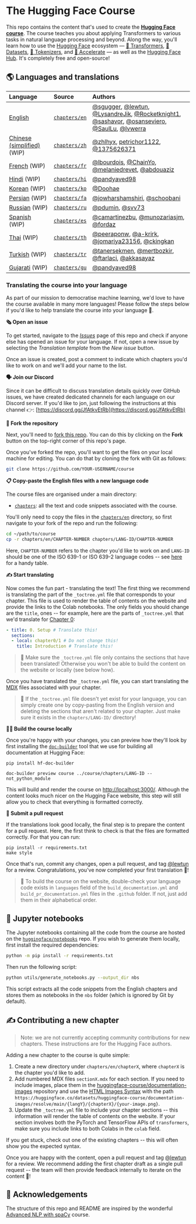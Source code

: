 # The Hugging Face Course

This repo contains the content that's used to create the **[Hugging Face course](https://huggingface.co/course/chapter1/1)**. The course teaches you about applying Transformers to various tasks in natural language processing and beyond. Along the way, you'll learn how to use the [Hugging Face](https://huggingface.co/) ecosystem — [🤗 Transformers](https://github.com/huggingface/transformers), [🤗 Datasets](https://github.com/huggingface/datasets), [🤗 Tokenizers](https://github.com/huggingface/tokenizers), and [🤗 Accelerate](https://github.com/huggingface/accelerate) — as well as the [Hugging Face Hub](https://huggingface.co/models). It's completely free and open-source!

## 🌎 Languages and translations

| Language                                               | Source                                                                       | Authors                                                                                                                                                                                                                                                                                                                                                  |
|:-------------------------------------------------------|:-----------------------------------------------------------------------------|:---------------------------------------------------------------------------------------------------------------------------------------------------------------------------------------------------------------------------------------------------------------------------------------------------------------------------------------------------------|
| [English](https://huggingface.co/course/en/chapter1/1) | [`chapters/en`](https://github.com/huggingface/course/tree/main/chapters/en) | [@sgugger](https://github.com/sgugger), [@lewtun](https://github.com/lewtun), [@LysandreJik](https://github.com/LysandreJik), [@Rocketknight1](https://github.com/Rocketknight1), [@sashavor](https://github.com/sashavor), [@osanseviero](https://github.com/osanseviero), [@SaulLu](https://github.com/SaulLu), [@lvwerra](https://github.com/lvwerra) |
| [Chinese (simplified)](https://huggingface.co/course/zh/chapter1/1) (WIP) | [`chapters/zh`](https://github.com/huggingface/course/tree/main/chapters/zh) |  [@zhlhyx](https://github.com/zhlhyx), [petrichor1122](https://github.com/petrichor1122), [@1375626371](https://github.com/1375626371) |
| [French](https://huggingface.co/course/fr/chapter1/1) (WIP) | [`chapters/fr`](https://github.com/huggingface/course/tree/main/chapters/fr) | [@lbourdois](https://github.com/lbourdois), [@ChainYo](https://github.com/ChainYo), [@melaniedrevet](https://github.com/melaniedrevet), [@abdouaziz](https://github.com/abdouaziz) |
| [Hindi](https://huggingface.co/course/hi/chapter1/1) (WIP) | [`chapters/hi`](https://github.com/huggingface/course/tree/main/chapters/hi) | [@pandyaved98](https://github.com/pandyaved98) |
| [Korean](https://huggingface.co/course/ko/chapter1/1) (WIP) | [`chapters/ko`](https://github.com/huggingface/course/tree/main/chapters/ko) | [@Doohae](https://github.com/Doohae) |
| [Persian](https://huggingface.co/course/fa/chapter1/1) (WIP) | [`chapters/fa`](https://github.com/huggingface/course/tree/main/chapters/fa) | [@jowharshamshiri](https://github.com/jowharshamshiri), [@schoobani](https://github.com/schoobani) |
| [Russian](https://huggingface.co/course/ru/chapter1/1) (WIP) | [`chapters/ru`](https://github.com/huggingface/course/tree/main/chapters/ru) | [@pdumin](https://github.com/pdumin), [@svv73](https://github.com/svv73) |
| [Spanish](https://huggingface.co/course/es/chapter1/1) (WIP) | [`chapters/es`](https://github.com/huggingface/course/tree/main/chapters/es) | [@camartinezbu](https://github.com/camartinezbu), [@munozariasjm](https://github.com/munozariasjm), [@fordaz](https://github.com/fordaz)  |
| [Thai](https://huggingface.co/course/th/chapter1/1) (WIP) | [`chapters/th`](https://github.com/huggingface/course/tree/main/chapters/th) | [@peeraponw](https://github.com/peeraponw), [@a-krirk](https://github.com/a-krirk), [@jomariya23156](https://github.com/jomariya23156), [@ckingkan](https://github.com/ckingkan) |
| [Turkish](https://huggingface.co/course/tr/chapter1/1) (WIP) | [`chapters/tr`](https://github.com/huggingface/course/tree/main/chapters/tr) | [@tanersekmen](https://github.com/tanersekmen), [@mertbozkir](https://github.com/mertbozkir), [@ftarlaci](https://github.com/ftarlaci), [@akkasayaz](https://github.com/akkasayaz) |
| [Gujarati](https://huggingface.co/course/gu/chapter1/1) (WIP) | [`chapters/gu`](https://github.com/huggingface/course/tree/main/chapters/gu) | [@pandyaved98](https://github.com/pandyaved98) |

### Translating the course into your language

As part of our mission to democratise machine learning, we'd love to have the course available in many more languages! Please follow the steps below if you'd like to help translate the course into your language 🙏.

**🗞️ Open an issue**

To get started, navigate to the [_Issues_](https://github.com/huggingface/course/issues) page of this repo and check if anyone else has opened an issue for your language. If not, open a new issue by selecting the _Translation template_ from the _New issue_ button.

Once an issue is created, post a comment to indicate which chapters you'd like to work on and we'll add your name to the list.

**🗣 Join our Discord**

Since it can be difficult to discuss translation details quickly over GitHub issues, we have created dedicated channels for each language on our Discord server. If you'd like to jon, just following the instructions at this channel 👉: [https://discord.gg/JfAtkvEtRb](https://discord.gg/JfAtkvEtRb)

**🍴 Fork the repository**

Next, you'll need to [fork this repo](https://docs.github.com/en/get-started/quickstart/fork-a-repo). You can do this by clicking on the **Fork** button on the top-right corner of this repo's page.

Once you've forked the repo, you'll want to get the files on your local machine for editing. You can do that by cloning the fork with Git as follows:

```bash
git clone https://github.com/YOUR-USERNAME/course
```

**📋 Copy-paste the English files with a new language code**

The course files are organised under a main directory:

* [`chapters`](https://github.com/huggingface/course/tree/main/chapters): all the text and code snippets associated with the course.

You'll only need to copy the files in the [`chapters/en`](https://github.com/huggingface/course/tree/main/chapters/en) directory, so first navigate to your fork of the repo and run the following:

```bash
cd ~/path/to/course
cp -r chapters/en/CHAPTER-NUMBER chapters/LANG-ID/CHAPTER-NUMBER
```

Here, `CHAPTER-NUMBER` refers to the chapter you'd like to work on and `LANG-ID` should be one of the ISO 639-1 or ISO 639-2 language codes -- see [here](https://www.loc.gov/standards/iso639-2/php/code_list.php) for a handy table.

**✍️ Start translating**

Now comes the fun part - translating the text! The first thing we recommend is translating the part of the `_toctree.yml` file that corresponds to your chapter. This file is used to render the table of contents on the website and provide the links to the Colab notebooks. The only fields you should change are the `title`, ones -- for example, here are the parts of `_toctree.yml` that we'd translate for [Chapter 0](https://huggingface.co/course/chapter0/1?fw=pt):

```yaml
- title: 0. Setup # Translate this!
  sections:
  - local: chapter0/1 # Do not change this!
    title: Introduction # Translate this!
```

> 🚨 Make sure the `_toctree.yml` file only contains the sections that have been translated! Otherwise you won't be able to build the content on the website or locally (see below how).


Once you have translated the `_toctree.yml` file, you can start translating the [MDX](https://mdxjs.com/) files associated with your chapter.

> 🙋 If the `_toctree.yml` file doesn't yet exist for your language, you can simply create one by copy-pasting from the English version and deleting the sections that aren't related to your chapter. Just make sure it exists in the `chapters/LANG-ID/` directory!

**👷‍♂️ Build the course locally**

Once you're happy with your changes, you can preview how they'll look by first installing the [`doc-builder`](https://github.com/huggingface/doc-builder) tool that we use for building all documentation at Hugging Face:

```
pip install hf-doc-builder
```

```
doc-builder preview course ../course/chapters/LANG-ID --not_python_module
```

This will build and render the course on [http://localhost:3000/](http://localhost:3000/). Although the content looks much nicer on the Hugging Face website, this step will still allow you to check that everything is formatted correctly.

**🚀 Submit a pull request**

If the translations look good locally, the final step is to prepare the content for a pull request. Here, the first think to check is that the files are formatted correctly. For that you can run:

```
pip install -r requirements.txt
make style
```

Once that's run, commit any changes, open a pull request, and tag [@lewtun](https://github.com/lewtun) for a review. Congratulations, you've now completed your first translation 🥳!

> 🚨 To build the course on the website, double-check your language code exists in `languages` field of the `build_documentation.yml` and `build_pr_documentation.yml` files in the `.github` folder. If not, just add them in their alphabetical order.

## 📔 Jupyter notebooks

The Jupyter notebooks containing all the code from the course are hosted on the [`huggingface/notebooks`](https://github.com/huggingface/notebooks) repo. If you wish to generate them locally, first install the required dependencies:

```bash
python -m pip install -r requirements.txt
```

Then run the following script:

```bash
python utils/generate_notebooks.py --output_dir nbs
```

This script extracts all the code snippets from the English chapters and stores them as notebooks in the `nbs` folder (which is ignored by Git by default).

## ✍️ Contributing a new chapter

> Note: we are not currently accepting community contributions for new chapters. These instructions are for the Hugging Face authors.

Adding a new chapter to the course is quite simple:

1. Create a new directory under `chapters/en/chapterX`, where `chapterX` is the chapter you'd like to add.
2. Add numbered MDX files `sectionX.mdx` for each section. If you need to include images, place them in the [huggingface-course/documentation-images](https://huggingface.co/datasets/huggingface-course/documentation-images) repository and use the [HTML Images Syntax](https://www.w3schools.com/html/html_images.asp) with the path `https://huggingface.co/datasets/huggingface-course/documentation-images/resolve/main/{langY}/{chapterX}/{your-image.png}`.
3. Update the `_toctree.yml` file to include your chapter sections -- this information will render the table of contents on the website. If your section involves both the PyTorch and TensorFlow APIs of `transformers`, make sure you include links to both Colabs in the `colab` field.

If you get stuck, check out one of the existing chapters -- this will often show you the expected syntax.

Once you are happy with the content, open a pull request and tag [@lewtun](https://github.com/lewtun) for a review. We recommend adding the first chapter draft as a single pull request -- the team will then provide feedback internally to iterate on the content 🤗!

## 🙌 Acknowledgements

The structure of this repo and README are inspired by the wonderful [Advanced NLP with spaCy](https://github.com/ines/spacy-course) course.
